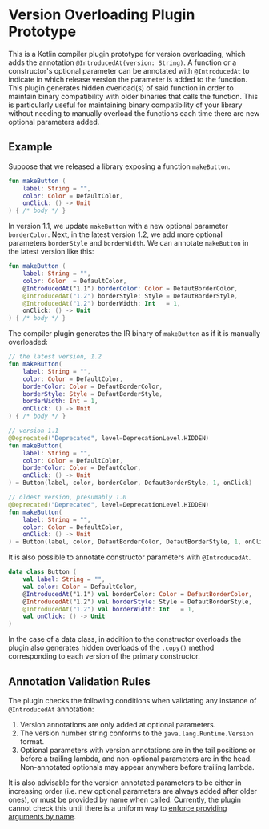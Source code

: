 # Version Overloading Plugin Prototype

This is a Kotlin compiler plugin prototype for version overloading, which adds the annotation `@IntroducedAt(version: String)`. A function or a constructor's optional parameter can be annotated 
with `@IntroducedAt` to indicate in which release version the parameter is added to the function. This plugin generates hidden overload(s)
of said function in order to maintain binary compatibility with older binaries that calls the function. This is particularly useful for maintaining binary
compatibility of your library without needing to manually overload the functions each time there are new optional parameters added.

## Example

Suppose that we released a library exposing a function `makeButton`.

```kt
fun makeButton (
    label: String = "",
    color: Color = DefaultColor,
    onClick: () -> Unit
) { /* body */ }
```

In version 1.1, we update `makeButton` with a new optional parameter `borderColor`. Next, in the latest version 1.2,
we add more optional parameters `borderStyle` and `borderWidth`. We can annotate `makeButton` in the latest version like this:

```kt
fun makeButton (
    label: String = "",
    color: Color  = DefaultColor,
    @IntroducedAt("1.1") borderColor: Color = DefautBorderColor,
    @IntroducedAt("1.2") borderStyle: Style = DefautBorderStyle,
    @IntroducedAt("1.2") borderWidth: Int   = 1,
    onClick: () -> Unit
) { /* body */ }
```

The compiler plugin generates the IR binary of `makeButton` as if it is manually overloaded:

```kt
// the latest version, 1.2
fun makeButton(
    label: String = "",
    color: Color = DefaultColor,
    borderColor: Color = DefautBorderColor,
    borderStyle: Style = DefautBorderStyle,
    borderWidth: Int = 1,
    onClick: () -> Unit
) { /* body */ }

// version 1.1
@Deprecated("Deprecated", level=DeprecationLevel.HIDDEN)
fun makeButton(
    label: String = "",
    color: Color = DefaultColor,
    borderColor: Color = DefautColor,
    onClick: () -> Unit
) = Button(label, color, borderColor, DefautBorderStyle, 1, onClick)

// oldest version, presumably 1.0
@Deprecated("Deprecated", level=DeprecationLevel.HIDDEN)
fun makeButton(
    label: String = "",
    color: Color = DefaultColor,
    onClick: () -> Unit
) = Button(label, color, DefautBorderColor, DefautBorderStyle, 1, onClick)
```

It is also possible to annotate constructor parameters with `@IntroducedAt`.

```kt
data class Button (
    val label: String = "",
    val color: Color = DefaultColor,
    @IntroducedAt("1.1") val borderColor: Color = DefautBorderColor,
    @IntroducedAt("1.2") val borderStyle: Style = DefautBorderStyle,
    @IntroducedAt("1.2") val borderWidth: Int   = 1,
    val onClick: () -> Unit
)
```

In the case of a data class, in addition to the constructor overloads the plugin also generates hidden overloads of the `.copy()` method corresponding to each version of the primary constructor.

## Annotation Validation Rules

The plugin checks the following conditions when validating any instance of `@IntroducedAt` annotation:
1. Version annotations are only added at optional parameters.
2. The version number string conforms to the `java.lang.Runtime.Version` format.
3. Optional parameters with version annotations are in the tail positions or before a trailing lambda,
   and non-optional parameters are in the head. Non-annotated optionals may appear anywhere before trailing lambda.


It is also advisable for the version annotated parameters to be either in increasing order (i.e. new optional parameters are always added after older ones), or must be provided by name when called.
Currently, the plugin cannot check this until there is a uniform way to [enforce providing arguments by name](https://youtrack.jetbrains.com/issue/KT-14934).
